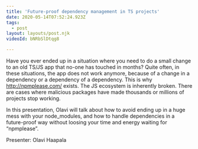 ```yaml
---
title: 'Future-proof dependency management in TS projects'
date: 2020-05-14T07:52:24.923Z
tags:
  - post
layout: layouts/post.njk
videoId: bNRbSlDtqg8

---
```


<!--- You can insert a short description here -->
Have you ever ended up in a situation where you need to do a small change to an old TS/JS app that no-one has touched in months? Quite often, in these situations, the app does not work anymore, because of a change in a dependency or a dependency of a dependency. This is why http://npmplease.com/​ exists. The JS ecosystem is inherently broken. There are cases where malicious packages have made thousands or millions of projects stop working.

In this presentation, Olavi will talk about how to avoid ending up in a huge mess with your node_modules, and how to handle dependencies in a future-proof way without loosing your time and energy waiting for “npmplease”.

Presenter: Olavi Haapala